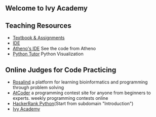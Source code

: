 ## Welcome to Ivy Academy

## Teaching Resources
- [Textbook & Assignments](http://runestone.academy/)
- [IDE](https://ide.cs50.io/)
- [Atheno's IDE](https://ide.cs50.io/XiChenn/ide) See the code from Atheno
- [Python Tutor](http://pythontutor.com/visualize.html#mode=edit) Python Visualization

## Online Judges for Code Practicing
- [Rosalind](http://rosalind.info/problems/list-view/) a platform for learning bioinformatics and programming through problem solving
- [AtCoder](https://atcoder.jp/)  a programming contest site for anyone from beginners to experts.  weekly programming contests online
- [HackerRank Python](https://www.hackerrank.com/domains/python?badge_type=python)(Start from subdomain "Introduction")
- [Ivy Academy](http://oj.ivy.academy/)
